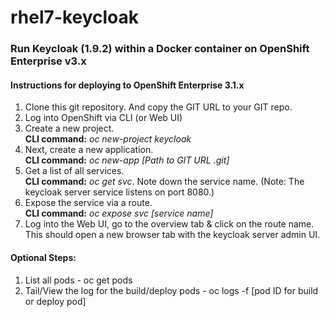 # rhel7-keycloak
### Run Keycloak (1.9.2) within a Docker container on OpenShift Enterprise v3.x

#### Instructions for deploying to OpenShift Enterprise 3.1.x
1. Clone this git repository.  And copy the GIT URL to your GIT repo.  
2. Log into OpenShift via CLI (or Web UI)  
3. Create a new project.  
  **CLI command:** _oc new-project keycloak_   
4. Next, create a new application.  
  **CLI command:** _oc new-app [Path to GIT URL .git]_  
5. Get a list of all services.  
  **CLI command:** _oc get svc_. Note down the service name. (Note: The keycloak server service listens on port 8080.)    
6. Expose the service via a route.  
  **CLI command:** _oc expose svc [service name]_    
7. Log into the Web UI, go to the overview tab & click on the route name. This should open a new browser tab with the keycloak server admin UI.  


#### Optional Steps:
1. List all pods - oc get pods  
2. Tail/View the log for the build/deploy pods - oc logs -f [pod ID for build or deploy pod]  


